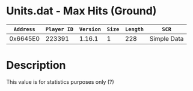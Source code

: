 # Units.dat - Max Hits (Ground)

| `Address` | `Player ID` | `Version` | `Size` | `Length` | `SCR` |
| ---------- | ----------- | --------- | ------ | -------- | ---- |
| 0x6645E0 | 223391 | 1.16.1 | 1 | 228 | Simple Data |

# Description

This value is for statistics purposes only (?)